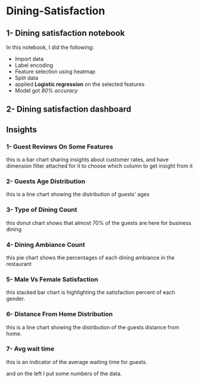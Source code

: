 # Dining-Satisfaction
## 1- Dining satisfaction notebook
In this notebook, I did the following: 
- Import data
- Label encoding
- Feature selection using heatmap
- Split data
- applied **Logistic regression** on the selected features
- Model got *80% accuracy*

## 2- Dining satisfaction dashboard
## **Insights** 
### 1- Guest Reviews On Some Features
this is a bar chart sharing insights about customer rates,
and have dimension filter attached for it to choose which column to get insight from it 

### 2- Guests Age Distribution
this is a line chart showing the distribution of guests' ages 

### 3- Type of Dining Count
this donut chart shows that almost 70% of the guests are here for business dining 

### 4- Dining Ambiance Count
this pie chart shows the percentages of each dining ambiance in the restaurant

### 5- Male Vs Female Satisfaction
this stacked bar chart is highlighting the satisfaction percent of each gender.

### 6- Distance From Home Distribution
this is a line chart showing the distribution of the guests distance from home.

### 7- Avg wait time 
this is an indicator of the average waiting time for guests.

and on the left I put some numbers of the data. 
